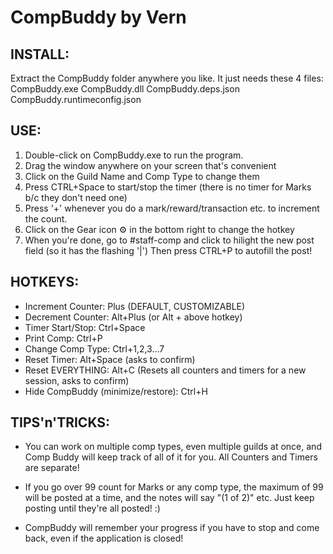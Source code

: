 # CompBuddy by Vern

INSTALL:
-------
Extract the CompBuddy folder anywhere you like. It just needs these 4 files:
CompBuddy.exe
CompBuddy.dll
CompBuddy.deps.json
CompBuddy.runtimeconfig.json

USE:
----
1. Double-click on CompBuddy.exe to run the program.
2. Drag the window anywhere on your screen that's convenient
3. Click on the Guild Name and Comp Type to change them
4. Press CTRL+Space to start/stop the timer (there is no timer for Marks b/c they don't need one)
5. Press '+' whenever you do a mark/reward/transaction etc. to increment the count.
6. Click on the Gear icon ⚙ in the bottom right to change the hotkey
7. When you're done, go to #staff-comp and click to hilight the new post field (so it has the flashing '|')
   Then press CTRL+P to autofill the post!
   
HOTKEYS:
-------------------
- Increment Counter: Plus (DEFAULT, CUSTOMIZABLE)
- Decrement Counter: Alt+Plus (or Alt + above hotkey)
- Timer Start/Stop: Ctrl+Space
- Print Comp: Ctrl+P
- Change Comp Type: Ctrl+1,2,3...7
- Reset Timer: Alt+Space (asks to confirm)
- Reset EVERYTHING: Alt+C (Resets all counters and timers for a new session, asks to confirm)
- Hide CompBuddy (minimize/restore): Ctrl+H
   
TIPS'n'TRICKS:
--------------
- You can work on multiple comp types, even multiple guilds at once, and Comp Buddy will keep track of
all of it for you. All Counters and Timers are separate!

- If you go over 99 count for Marks or any comp type, the maximum of 99 will be posted at a time,
and the notes will say "(1 of 2)" etc. Just keep posting until they're all posted! :)

- CompBuddy will remember your progress if you have to stop and come back, even if the application is closed!
